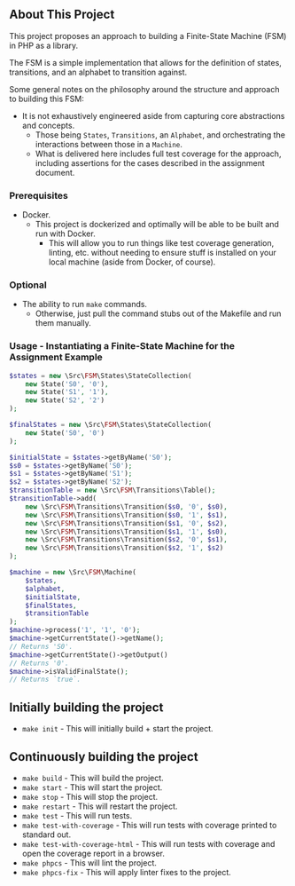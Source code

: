 ## About This Project

This project proposes an approach to building a Finite-State Machine (FSM) in PHP as a library.

The FSM is a simple implementation that allows for the definition of states, transitions, and an alphabet to transition against.

Some general notes on the philosophy around the structure and approach to building this FSM:

- It is not exhaustively engineered aside from capturing core abstractions and concepts.
  - Those being `States`, `Transitions`, an `Alphabet`, and orchestrating the interactions between those in a `Machine`.
  - What is delivered here includes full test coverage for the approach, including assertions for the cases described in the assignment document.
### Prerequisites

- Docker.
  - This project is dockerized and optimally will be able to be built and run with Docker.
    - This will allow you to run things like test coverage generation, linting, etc. without needing to ensure stuff is installed on your local machine (aside from Docker, of course).

### Optional

- The ability to run `make` commands.
  - Otherwise, just pull the command stubs out of the Makefile and run them manually.

### Usage - Instantiating a Finite-State Machine for the Assignment Example

```php
$states = new \Src\FSM\States\StateCollection(
    new State('S0', '0'),
    new State('S1', '1'),
    new State('S2', '2')
);

$finalStates = new \Src\FSM\States\StateCollection(
    new State('S0', '0')
);

$initialState = $states->getByName('S0');
$s0 = $states->getByName('S0');
$s1 = $states->getByName('S1');
$s2 = $states->getByName('S2');
$transitionTable = new \Src\FSM\Transitions\Table();
$transitionTable->add(
    new \Src\FSM\Transitions\Transition($s0, '0', $s0),
    new \Src\FSM\Transitions\Transition($s0, '1', $s1),
    new \Src\FSM\Transitions\Transition($s1, '0', $s2),
    new \Src\FSM\Transitions\Transition($s1, '1', $s0),
    new \Src\FSM\Transitions\Transition($s2, '0', $s1),
    new \Src\FSM\Transitions\Transition($s2, '1', $s2)
);

$machine = new \Src\FSM\Machine(
    $states,
    $alphabet,
    $initialState,
    $finalStates,
    $transitionTable
);
$machine->process('1', '1', '0');
$machine->getCurrentState()->getName();
// Returns 'S0'.
$machine->getCurrentState()->getOutput()
// Returns '0'.
$machine->isValidFinalState();
// Returns `true`.
```

## Initially building the project

- `make init` - This will initially build + start the project.

## Continuously building the project

- `make build` - This will build the project.
- `make start` - This will start the project.
- `make stop` - This will stop the project.
- `make restart` - This will restart the project.
- `make test` - This will run tests.
- `make test-with-coverage` - This will run tests with coverage printed to standard out.
- `make test-with-coverage-html` - This will run tests with coverage and open the coverage report in a browser.
- `make phpcs` - This will lint the project.
- `make phpcs-fix` - This will apply linter fixes to the project.
